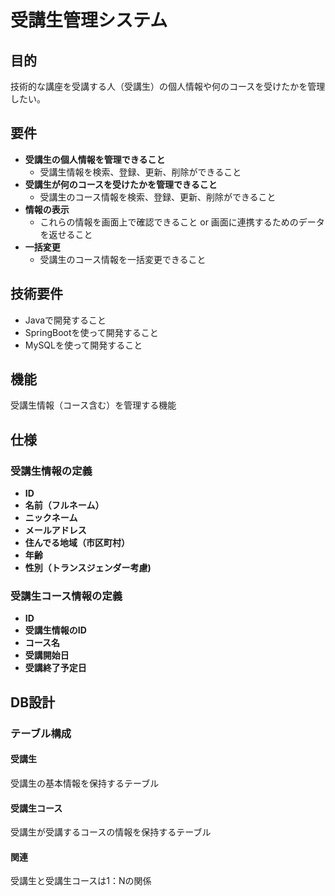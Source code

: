 # 受講生管理システム

## 目的
技術的な講座を受講する人（受講生）の個人情報や何のコースを受けたかを管理したい。

## 要件
- **受講生の個人情報を管理できること**
    - 受講生情報を検索、登録、更新、削除ができること
- **受講生が何のコースを受けたかを管理できること**
    - 受講生のコース情報を検索、登録、更新、削除ができること
- **情報の表示**
    - これらの情報を画面上で確認できること or 画面に連携するためのデータを返せること
- **一括変更**
    - 受講生のコース情報を一括変更できること

## 技術要件
- Javaで開発すること
- SpringBootを使って開発すること
- MySQLを使って開発すること

## 機能
受講生情報（コース含む）を管理する機能

## 仕様
### 受講生情報の定義
- **ID**
- **名前（フルネーム）**
- **ニックネーム**
- **メールアドレス**
- **住んでる地域（市区町村）**
- **年齢**
- **性別（トランスジェンダー考慮)**

### 受講生コース情報の定義
- **ID**
- **受講生情報のID**
- **コース名**
- **受講開始日**
- **受講終了予定日**

## DB設計
### テーブル構成
#### 受講生
受講生の基本情報を保持するテーブル

#### 受講生コース
受講生が受講するコースの情報を保持するテーブル

#### 関連
受講生と受講生コースは1：Nの関係

